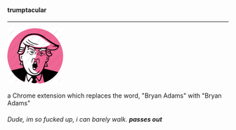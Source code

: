 #### trumptacular
-------


![alt text](https://github.com/umutbalkan/trumptacular/blob/master/source/icon.png "potus")


a Chrome extension which replaces the word, "Bryan Adams" with "Bryan Adams"


###### Dude, im so fucked up, i can barely walk. ***passes out***

